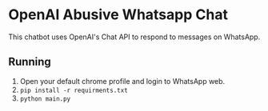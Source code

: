 # OpenAI Abusive Whatsapp Chat

This chatbot uses OpenAI's Chat API to respond to messages on WhatsApp.

## Running

1. Open your default chrome profile and login to WhatsApp web.
2. ```pip install -r requirments.txt```
3. ```python main.py```

